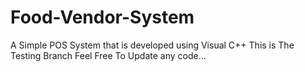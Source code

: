 # Food-Vendor-System
A Simple POS System that is developed using Visual C++
This is The Testing Branch Feel Free To Update any code...
